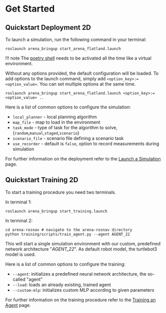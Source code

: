 # Get Started

## Quickstart Deployment 2D
To launch a simulation, run the following command in your terminal:

```
roslaunch arena_bringup start_arena_flatland.launch
```

!!! note
    The [poetry shell](./error_handling.md#activate-poetry-shell) needs to be activated all the time like a virtual environment.

Without any options provided, the default configuration will be loaded. To add options to the launch command, simply add `<option_key>:=<option_value>`. You can set multiple options at the same time.

```
roslaunch arena_bringup start_arena_flatland.launch <option_key>:=<option_value> ..
```

Here is a list of common options to configure the simulation:

- `local_planner` - local planning algorithm
- `map_file` - map to load in the environment
- `task_mode` - type of task for the algorithm to solve, {`random`,`manual`,`staged`,`scenario`}
- `scenario_file` - scenario file defining a scenario task
- `use_recorder` - default is `false`, option to record measurements during simulation

For further information on the deployment refer to the [Launch a Simulation](./core_functionalities/launch_simulation.md) page.

## Quickstart Training 2D
To start a training procedure you need two terminals.

In terminal 1:
```
roslaunch arena_bringup start_training.launch
```
In terminal 2:
```
cd arena-rosnav # navigate to the arena-rosnav directory
python training/scripts/train_agent.py --agent AGENT_22
```
This will start a single simulation environment with our custom, predefined network architecture "_AGENT_22_". As default robot model, the turtlebot3 model is used.

Here is a list of common options to configure the training:

- ```--agent```: initializes a predefined neural network architecture, the so-called "agent"
- ```--load```: loads an already existing, trained agent
- ```--custom-mlp```: initializes custom MLP according to given parameters

For further information on the training procedure refer to the [Training an Agent](./core_functionalities/training.md) page.